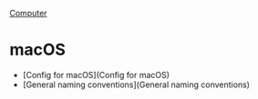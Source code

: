[Computer](Computer)

# macOS

- [Config for macOS](Config for macOS)
- [General naming conventions](General naming conventions)
